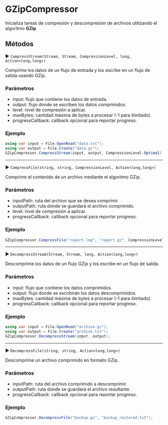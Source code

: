 # GZipCompressor

Inicializa tareas de compresión y descompresión de archivos utilizando el algoritmo **GZip**

## Métodos

▶ `CompressStream(Stream, Stream, CompressionLevel, long, Action<long,long>)`

Comprime los datos de un flujo de entrada y los escribe en un flujo de salida usando GZip.

### Parámetros

* input: flujo que contiene los datos de entrada.
* output: flujo donde se escriben los datos comprimidos.
* level: nivel de compresión a aplicar.
* maxBytes: cantidad máxima de bytes a procesar (-1 para ilimitado).
* progressCallback: callback opcional para reportar progreso.

### Ejemplo

```csharp
using var input = File.OpenRead("data.txt");
using var output = File.Create("data.gz");
GZipCompressor.CompressStream(input, output, CompressionLevel.Optimal);
```

---

▶ `CompressFile(string, string, CompressionLevel, Action<long,long>)`

Comprime el contenido de un archivo mediante el algoritmo GZip.

### Parámetros

* inputPath: ruta del archivo que se desea comprimir.
* outputPath: ruta donde se guardará el archivo comprimido.
* level: nivel de compresión a aplicar.
* progressCallback: callback opcional para reportar progreso.

### Ejemplo

```csharp
GZipCompressor.CompressFile("report.log", "report.gz", CompressionLevel.Fastest);
```

---

▶ `DecompressStream(Stream, Stream, long, Action<long,long>)`

Descomprime los datos de un flujo GZip y los escribe en un flujo de salida.

### Parámetros

* input: flujo que contiene los datos comprimidos.
* output: flujo donde se escribirán los datos descomprimidos.
* maxBytes: cantidad máxima de bytes a procesar (-1 para ilimitado).
* progressCallback: callback opcional para reportar progreso.

### Ejemplo

```csharp
using var input = File.OpenRead("archive.gz");
using var output = File.Create("archive.txt");
GZipCompressor.DecompressStream(input, output);
```

---

▶ `DecompressFile(string, string, Action<long,long>)`

Descomprime un archivo comprimido en formato GZip.

### Parámetros

* inputPath: ruta del archivo comprimido a descomprimir.
* outputPath: ruta donde se guardará el archivo resultante.
* progressCallback: callback opcional para reportar progreso.

### Ejemplo

```csharp
GZipCompressor.DecompressFile("backup.gz", "backup_restored.txt");
```